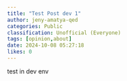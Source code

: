 ```yaml
---
title: "Test Post dev 1"
author: jeny-amatya-qed
categories: Public
classification: Unofficial (Everyone)
tags: [opinion,about]
date: 2024-10-08 05:27:18 
likes: 0
---
```


test in dev env